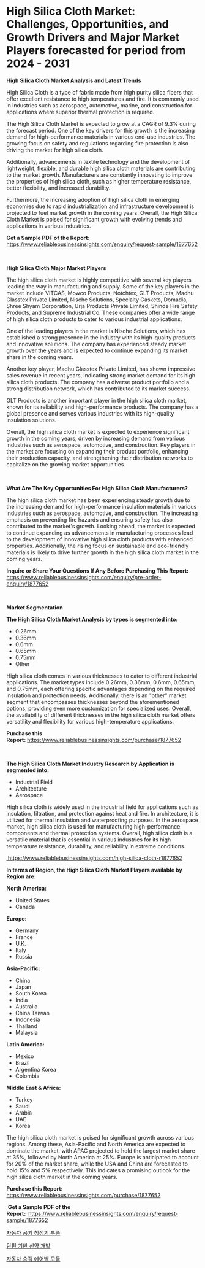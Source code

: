 <p><h1>High Silica Cloth Market: Challenges, Opportunities, and Growth Drivers and Major Market Players forecasted for period from 2024 - 2031</h1></p><p><strong>High Silica Cloth Market Analysis and Latest Trends</strong></p>
<p><p>High Silica Cloth is a type of fabric made from high purity silica fibers that offer excellent resistance to high temperatures and fire. It is commonly used in industries such as aerospace, automotive, marine, and construction for applications where superior thermal protection is required.</p><p>The High Silica Cloth Market is expected to grow at a CAGR of 9.3% during the forecast period. One of the key drivers for this growth is the increasing demand for high-performance materials in various end-use industries. The growing focus on safety and regulations regarding fire protection is also driving the market for high silica cloth.</p><p>Additionally, advancements in textile technology and the development of lightweight, flexible, and durable high silica cloth materials are contributing to the market growth. Manufacturers are constantly innovating to improve the properties of high silica cloth, such as higher temperature resistance, better flexibility, and increased durability.</p><p>Furthermore, the increasing adoption of high silica cloth in emerging economies due to rapid industrialization and infrastructure development is projected to fuel market growth in the coming years. Overall, the High Silica Cloth Market is poised for significant growth with evolving trends and applications in various industries.</p></p>
<p><strong>Get a Sample PDF of the Report:&nbsp;</strong> <a href="https://www.reliablebusinessinsights.com/enquiry/request-sample/1877652">https://www.reliablebusinessinsights.com/enquiry/request-sample/1877652</a></p>
<p>&nbsp;</p>
<p><strong>High Silica Cloth Major Market Players</strong></p>
<p><p>The high silica cloth market is highly competitive with several key players leading the way in manufacturing and supply. Some of the key players in the market include VITCAS, Mowco Products, Notchtex, GLT Products, Madhu Glasstex Private Limited, Nische Solutions, Specialty Gaskets, Domadia, Shree Shyam Corporation, Urja Products Private Limited, Shinde Fire Safety Products, and Supreme Industrial Co. These companies offer a wide range of high silica cloth products to cater to various industrial applications.</p><p>One of the leading players in the market is Nische Solutions, which has established a strong presence in the industry with its high-quality products and innovative solutions. The company has experienced steady market growth over the years and is expected to continue expanding its market share in the coming years.</p><p>Another key player, Madhu Glasstex Private Limited, has shown impressive sales revenue in recent years, indicating strong market demand for its high silica cloth products. The company has a diverse product portfolio and a strong distribution network, which has contributed to its market success.</p><p>GLT Products is another important player in the high silica cloth market, known for its reliability and high-performance products. The company has a global presence and serves various industries with its high-quality insulation solutions.</p><p>Overall, the high silica cloth market is expected to experience significant growth in the coming years, driven by increasing demand from various industries such as aerospace, automotive, and construction. Key players in the market are focusing on expanding their product portfolio, enhancing their production capacity, and strengthening their distribution networks to capitalize on the growing market opportunities.</p></p>
<p>&nbsp;</p>
<p><strong>What Are The Key Opportunities For High Silica Cloth Manufacturers?</strong></p>
<p><p>The high silica cloth market has been experiencing steady growth due to the increasing demand for high-performance insulation materials in various industries such as aerospace, automotive, and construction. The increasing emphasis on preventing fire hazards and ensuring safety has also contributed to the market's growth. Looking ahead, the market is expected to continue expanding as advancements in manufacturing processes lead to the development of innovative high silica cloth products with enhanced properties. Additionally, the rising focus on sustainable and eco-friendly materials is likely to drive further growth in the high silica cloth market in the coming years.</p></p>
<p><strong>Inquire or Share Your Questions If Any Before Purchasing This Report:</strong> <a href="https://www.reliablebusinessinsights.com/enquiry/pre-order-enquiry/1877652">https://www.reliablebusinessinsights.com/enquiry/pre-order-enquiry/1877652</a></p>
<p>&nbsp;</p>
<p><strong>Market Segmentation</strong></p>
<p><strong>The High Silica Cloth Market Analysis by types is segmented into:</strong></p>
<p><ul><li>0.26mm</li><li>0.36mm</li><li>0.6mm</li><li>0.65mm</li><li>0.75mm</li><li>Other</li></ul></p>
<p><p>High silica cloth comes in various thicknesses to cater to different industrial applications. The market types include 0.26mm, 0.36mm, 0.6mm, 0.65mm, and 0.75mm, each offering specific advantages depending on the required insulation and protection needs. Additionally, there is an "other" market segment that encompasses thicknesses beyond the aforementioned options, providing even more customization for specialized uses. Overall, the availability of different thicknesses in the high silica cloth market offers versatility and flexibility for various high-temperature applications.</p></p>
<p><strong>Purchase this Report:&nbsp;</strong><a href="https://www.reliablebusinessinsights.com/purchase/1877652">https://www.reliablebusinessinsights.com/purchase/1877652</a></p>
<p>&nbsp;</p>
<p><strong>The High Silica Cloth Market Industry Research by Application is segmented into:</strong></p>
<p><ul><li>Industrial Field</li><li>Architecture</li><li>Aerospace</li></ul></p>
<p><p>High silica cloth is widely used in the industrial field for applications such as insulation, filtration, and protection against heat and fire. In architecture, it is utilized for thermal insulation and waterproofing purposes. In the aerospace market, high silica cloth is used for manufacturing high-performance components and thermal protection systems. Overall, high silica cloth is a versatile material that is essential in various industries for its high temperature resistance, durability, and reliability in extreme conditions.</p></p>
<p><a href="https://www.reliablebusinessinsights.com/high-silica-cloth-r1877652">&nbsp;https://www.reliablebusinessinsights.com/high-silica-cloth-r1877652</a></p>
<p><strong>In terms of Region, the High Silica Cloth Market Players available by Region are:</strong></p>
<p>
    <p> <strong> North America: </strong>
        <ul>
            <li>United States</li>
            <li>Canada</li>
        </ul>
        </p> 
    <p> <strong> Europe: </strong>
        <ul>
            <li>Germany</li>
            <li>France</li>
            <li>U.K.</li>
            <li>Italy</li>
            <li>Russia</li>
        </ul>
        </p> 
    <p> <strong> Asia-Pacific: </strong>
        <ul>
            <li>China</li>
            <li>Japan</li>
            <li>South Korea</li>
            <li>India</li>
            <li>Australia</li>
            <li>China Taiwan</li>
            <li>Indonesia</li>
            <li>Thailand</li>
            <li>Malaysia</li>
        </ul>
        </p> 
    <p> <strong> Latin America: </strong>
        <ul>
            <li>Mexico</li>
            <li>Brazil</li>
            <li>Argentina Korea</li>
            <li>Colombia</li>
        </ul>
        </p> 
    <p> <strong> Middle East & Africa: </strong>
        <ul>
            <li>Turkey</li>
            <li>Saudi</li>
            <li>Arabia</li>
            <li>UAE</li>
            <li>Korea</li>
        </ul>
    </p>
    </p>
<p><p>The high silica cloth market is poised for significant growth across various regions. Among these, Asia-Pacific and North America are expected to dominate the market, with APAC projected to hold the largest market share at 35%, followed by North America at 25%. Europe is anticipated to account for 20% of the market share, while the USA and China are forecasted to hold 15% and 5% respectively. This indicates a promising outlook for the high silica cloth market in the coming years.</p></p>
<p><strong>Purchase this Report: </strong><a href="https://www.reliablebusinessinsights.com/purchase/1877652">https://www.reliablebusinessinsights.com/purchase/1877652</a></p>
<p>&nbsp;<strong>Get a Sample PDF of the Report:&nbsp;&nbsp;</strong><a href="https://www.reliablebusinessinsights.com/enquiry/request-sample/1877652">https://www.reliablebusinessinsights.com/enquiry/request-sample/1877652</a></p>
<p><strong></strong></p>
<p><p><a href="https://medium.com/@lilkesetwelcome/%EC%9E%90%EB%8F%99%EC%B0%A8-%EA%B3%B5%EA%B8%B0-%EC%B2%AD%EC%A0%95%EA%B8%B0-%EB%B6%80%ED%92%88-%EC%8B%9C%EC%9E%A5-%EB%B3%B4%EA%B3%A0%EC%84%9C%EB%8A%94-%EC%A0%9C%ED%92%88-%EC%9C%A0%ED%98%95-%EC%9D%8C%EC%9D%B4%EC%98%A8-%EB%B0%9C%EC%83%9D%EA%B8%B0-%EB%B8%8C%EB%A6%AC%EC%A6%88-%ED%8C%AC-%EA%B3%B5%EA%B8%B0-%ED%95%84%ED%84%B0-%EA%B8%B0%ED%83%80-%EC%B5%9C%EC%A2%85-%EC%82%AC%EC%9A%A9%EC%B2%98-%EC%8A%B9%EC%9A%A9%EC%B0%A8-%EC%83%81%EC%9A%A9%EC%B0%A8-%EB%B0%8F-%EC%A7%80%EC%97%AD-2024-2031%EB%85%84%EA%B9%8C%EC%A7%80-cf73ae1848ea">자동차 공기 청정기 부품</a></p><p><a href="https://github.com/idcefvhkdut6/Market-Research-Report-List-2/blob/main/2399613140751.md">단편 기반 신약 개발</a></p><p><a href="https://medium.com/@lilkesetwelcome/2024%EB%85%84%EB%B6%80%ED%84%B0-2031%EB%85%84%EA%B9%8C%EC%A7%80-%EC%9E%90%EB%8F%99%EC%B0%A8-%EC%8A%B9%EA%B0%9D-%EC%97%90%EC%96%B4%EB%B0%B1-%EB%AA%A8%EB%93%88-%EC%8B%9C%EC%9E%A5-%EC%84%B1%EC%9E%A5-%EC%A0%84%EB%A7%9D-%EB%B0%8F-%EC%8B%9C%EC%9E%A5%EC%9D%98-%EB%8F%99%ED%96%A5-%EB%B6%84%EC%84%9D%EC%97%90-%EB%94%B0%EB%A5%B8-14-%EC%97%B0%ED%8F%89%EA%B7%A0-%EC%84%B1%EC%9E%A5%EB%A5%A0%EC%9D%B4-%EC%98%88%EC%83%81%EB%90%98%EB%A9%B0-%EC%9D%91%EC%9A%A9-%ED%94%84%EB%A1%9C%EA%B7%B8%EB%9E%A8-%EC%A7%80%EC%97%AD-%EC%A0%84%EB%A7%9D-%EB%B0%8F-%EC%88%98%EC%9D%B5%EC%97%90-%EB%8C%80%ED%95%9C-8876bcfea033">자동차 승객 에어백 모듈</a></p></p>